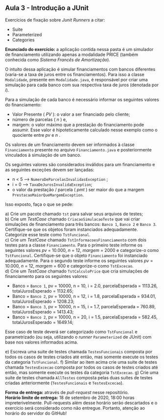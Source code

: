 Aula 3 - Introdução a JUnit
---

Exercícios de fixação sobre  _Junit Runners_  a citar:
* Suite
* Parameterized
* Categories

**Enunciado do exercício:** a aplicação contida nessa pasta é um simulador de financiamento utilizando apenas a modalidade PRICE (também conhecida como _Sistema Francês de Amortização_). 

O intuito dessa aplicação é simular financiamentos com bancos diferentes (varia-se a taxa de juros entre os financiamentos). Para isso a classe `Modalidade`, presente em `Modalidade.java`, é responsável por criar uma simulação para cada banco com sua respectiva taxa de juros (denotada por _i_). 

Para a simulação de cada banco é necessário informar os seguintes valores do financiamento: 
* Valor Presente ( _PV_ ): o valor a ser financiado pelo cliente; 
* número de parcelas ( _n_ ) e,
* margem: o valor máximo que a prestação do financiamento pode assumir. Esse valor é hipoteticamente calculado nesse exemplo como o quociente entre _pv_ e _n_ . 

Os valores de um financiamento devem ser informados à classe `Financiamento` presente no arquivo `Financiamento.java` e posteriormente vinculados à simulação de um banco. 

Os seguintes valores são considerados inválidos para um financiamento e as seguintes exceções devem ser lançadas: 
* n < 5 --> `NumeroDeParcelasInvalidasException` ; 
* i = 0 --> `TaxaDeJurosInvalidaException`; 
* o valor da prestação / parcela ( _pmt_ ) ser maior do que a margem `PrestacaoMaiorQueMargemException`.

Isso exposto, faça o que se pede: 

a) Crie um pacote chamado `tst` para salvar seus arquivos de testes;  
b) Crie um _TestCase_ chamado `CriacaoSimulacaoTeste` que vai criar simulações de financiamento para três bancos: `Banco 1`, `Banco 2` e `Banco 3`. Certifique-se que os objetos foram instanciados adequadamente. Categorize esse teste como `TstFuncional`.  
c) Crie um _TestCase_ chamado `TstInformacoesFinanciamento` com dois testes para a classe `Financiamento`. Para o primeiro teste informe os seguintes valores _pv_ = 10.000, _n_ = 12, _margem_ = 2000 e categorize-o como `TstFuncional`. Certifique-se que o objeto `Financiamento` foi instanciado adequadamente.  Para o segundo teste informe os seguintes valores _pv_ = 10.000, _n_ = 12, _margem_ = 600 e categorize-o como `TstExcecao`.  
d) Crie um _TestCase_ chamado `TstCalculoPrice` que cria simulações de financiamento para os seguintes valores:  
  * Banco = `Banco 1`, pv = 10000, n = 10, i = 2.0, parcelaEsperada = 1113.26, totalJurosEsperado = 1132.65;
  * Banco = `Banco 2`, pv = 10000, n = 12, i = 1.8, parcelaEsperada = 934.01, totalJurosEsperado = 1208.23;
  * Banco = `Banco 3`, pv = 10000, n = 15, i = 1.7, parcelaEsperada = 760.89, totalJurosEsperado = 1413.43;
  * Banco = `Banco 2`, pv = 10000, n = 20, i = 1.5, parcelaEsperada = 582.45, totalJurosEsperado = 1649.14;   
   
   Esse caso de teste deverá ser categorizado como `TstFuncional` e parametrizado (ou seja, utilizando o _runner_  `Parameterized` de JUnit) com base nos valores informados acima.
   
e) Escreva uma suite de testes chamada `TestesFuncionais` composta por todos os casos de testes criados até então, mas somente execute os testes da categoria `TstFuncional`.
f) Similar ao item acima crie uma suite de testes chamada `TestesExcecao` composta por todos os casos de testes criados até então, mas somente execute os testes da categoria `TstExcecao`.
g) Crie uma suite de testes chamada `AllTestes` composta pelas duas suítes de testes criadas anteriormente (`TestesFuncionais` e `TestesExcecao`). 



**Forma de entrega:** através de _pull-request_ nesse repositório.   
**Horário limite de entrega:**  18 de setembro de 2020, 18:00 horas impreterivelmente. Pull-requests além desse horário serão descartados e o exercício será considerado como não entregue. Portanto, atenção ao horário do servidor do GitHub!    
   